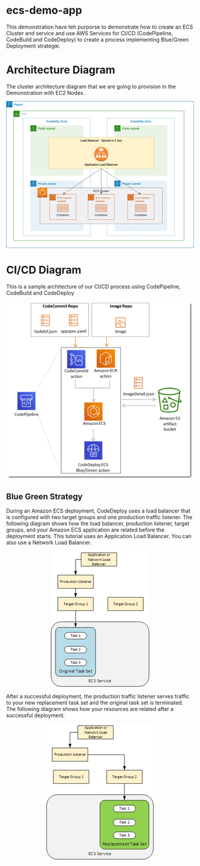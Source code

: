 # ecs-demo-app

This demonstration have teh purporse to demonstrate how to create an ECS Cluster and service and use AWS Services for CI/CD (CodePipeline, CodeBuild and CodeDeploy) to create a process implementing Blue/Green Deployment strategie.

# Architecture Diagram

The cluster architecture diagram that we are going to provision in the Demonstration with EC2 Nodes.

<p align="center"> 
<img src="images/ECS-Diagram.png">
</p>


# CI/CD Diagram

This is a sample architecture of our CI/CD process using CodePipeline, CodeBuild and CodeDeploy

<p align="center"> 
<img src="images/ci_cd_process.png">
</p>

## Blue Green Strategy

During an Amazon ECS deployment, CodeDeploy uses a load balancer that is configured with two target groups and one production traffic listener. The following diagram shows how the load balancer, production listener, target groups, and your Amazon ECS application are related before the deployment starts. This tutorial uses an Application Load Balancer. You can also use a Network Load Balancer.

<p align="center"> 
<img src="images/blue_image.png">
</p>


After a successful deployment, the production traffic listener serves traffic to your new replacement task set and the original task set is terminated. The following diagram shows how your resources are related after a successful deployment.


<p align="center"> 
<img src="images/green-image.png">
</p>
